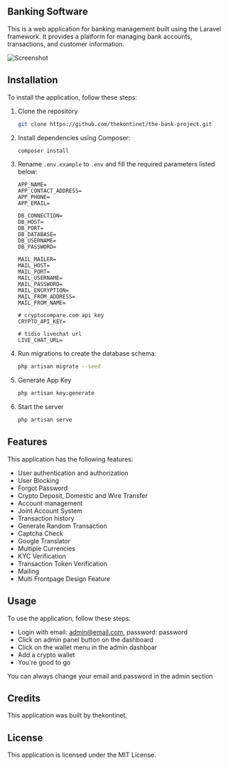 ## Banking Software

This is a web application for banking management built using the Laravel framework. It provides a platform for managing bank accounts, transactions, and customer information.

![Screenshot](/Screenshot.png)

## Installation
To install the application, follow these steps:

1. Clone the repository
    ```bash
    git clone https://github.com/thekontinet/the-bank-project.git
    ```

2. Install dependencies using Composer:
    ```bash
    composer install
    ```

3. Rename `.env.example` to `.env` and fill the required parameters listed below:
    ```env
    APP_NAME=
    APP_CONTACT_ADDRESS=
    APP_PHONE=
    APP_EMAIL=

    DB_CONNECTION=
    DB_HOST=
    DB_PORT=
    DB_DATABASE=
    DB_USERNAME=
    DB_PASSWORD=

    MAIL_MAILER=
    MAIL_HOST=
    MAIL_PORT=
    MAIL_USERNAME=
    MAIL_PASSWORD=
    MAIL_ENCRYPTION=
    MAIL_FROM_ADDRESS=
    MAIL_FROM_NAME=

    # cryptocompare.com api key
    CRYPTO_API_KEY=

    # tidio livechat url
    LIVE_CHAT_URL=
    ```

4. Run migrations to create the database schema:
    ```bash
    php artisan migrate --seed
    ```

5. Generate App Key
    ```bash
    php artisan key:generate
    ```

6. Start the server
    ```bash
    php artisan serve
    ```

## Features
This application has the following features:

- User authentication and authorization
- User Blocking
- Forgot Password
- Crypto Deposit, Domestic and Wire Transfer
- Account management
- Joint Account System
- Transaction history
- Generate Random Transaction
- Captcha Check
- Google Translator
- Multiple Currencies
- KYC Verification
- Transaction Token Verification
- Mailing
- Multi Frontpage Design Feature

## Usage
To use the application, follow these steps:

- Login with email: admin@email.com, password: password
- Click on admin panel button on the dashboard
- Click on the wallet menu in the admin dashboar
- Add a crypto wallet
- You're good to go

You can always change your email and password in the admin section

## Credits
This application was built by thekontinet.

## License
This application is licensed under the MIT License.
